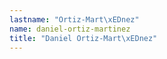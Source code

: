 ```yaml
---
lastname: "Ortiz-Mart\xEDnez"
name: daniel-ortiz-martinez
title: "Daniel Ortiz-Mart\xEDnez"
---
```

